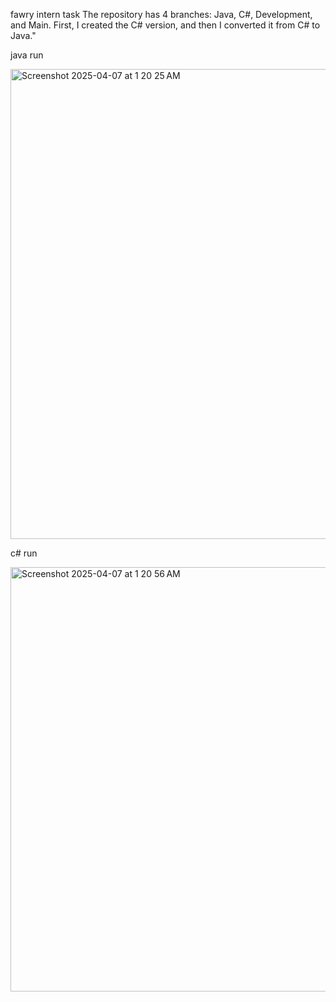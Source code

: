 fawry intern task 
The repository has 4 branches: Java, C#, Development, and Main.
First, I created the C# version, and then I converted it from C# to Java."

java run

<img width="752" alt="Screenshot 2025-04-07 at 1 20 25 AM" src="https://github.com/user-attachments/assets/4256b0ab-509f-43fe-a0e8-abd84c870fb8" />

c# run

<img width="679" alt="Screenshot 2025-04-07 at 1 20 56 AM" src="https://github.com/user-attachments/assets/f1cb29cd-54e8-4e4a-9306-efed5400a08e" />
